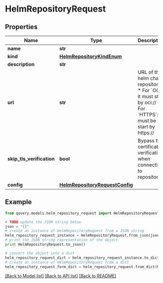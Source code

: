 # HelmRepositoryRequest


## Properties

Name | Type | Description | Notes
------------ | ------------- | ------------- | -------------
**name** | **str** |  | 
**kind** | [**HelmRepositoryKindEnum**](HelmRepositoryKindEnum.md) |  | 
**description** | **str** |  | [optional] 
**url** | **str** | URL of the helm chart repository: * For &#x60;OCI&#x60;: it must start by oci:// * For &#x60;HTTPS&#x60;: it must be start by https://  | [optional] 
**skip_tls_verification** | **bool** | Bypass tls certificate verification when connecting to repository | 
**config** | [**HelmRepositoryRequestConfig**](HelmRepositoryRequestConfig.md) |  | 

## Example

```python
from qovery.models.helm_repository_request import HelmRepositoryRequest

# TODO update the JSON string below
json = "{}"
# create an instance of HelmRepositoryRequest from a JSON string
helm_repository_request_instance = HelmRepositoryRequest.from_json(json)
# print the JSON string representation of the object
print HelmRepositoryRequest.to_json()

# convert the object into a dict
helm_repository_request_dict = helm_repository_request_instance.to_dict()
# create an instance of HelmRepositoryRequest from a dict
helm_repository_request_form_dict = helm_repository_request.from_dict(helm_repository_request_dict)
```
[[Back to Model list]](../README.md#documentation-for-models) [[Back to API list]](../README.md#documentation-for-api-endpoints) [[Back to README]](../README.md)


